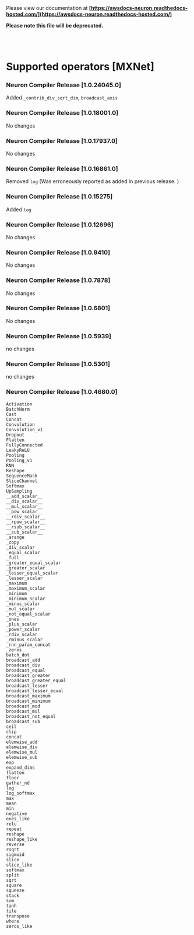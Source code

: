 </br>
</br>

Please view our documentation at **[https://awsdocs-neuron.readthedocs-hosted.com/](https://awsdocs-neuron.readthedocs-hosted.com/)** 

**Please note this file will be deprecated.**

</br>
</br>



# Supported operators [MXNet]


### Neuron Compiler Release [1.0.24045.0]

Added ```_contrib_div_sqrt_dim```, ```broadcast_axis```


### Neuron Compiler Release [1.0.18001.0]

No changes


### Neuron Compiler Release [1.0.17937.0]

No changes


### Neuron Compiler Release [1.0.16861.0]

Removed ```log``` (Was erroneously reported as added in previous release. )

### Neuron Compiler Release [1.0.15275]

Added ```log```

### Neuron Compiler Release [1.0.12696]

No changes

### Neuron Compiler Release [1.0.9410]

No changes

### Neuron Compiler Release [1.0.7878]

No changes

### Neuron Compiler Release [1.0.6801]

No changes

### Neuron Compiler Release [1.0.5939]

no changes

### Neuron Compiler Release [1.0.5301]

no changes

### Neuron Compiler Release [1.0.4680.0]

```
Activation
BatchNorm
Cast
Concat
Convolution
Convolution_v1
Dropout
Flatten
FullyConnected
LeakyReLU
Pooling
Pooling_v1
RNN
Reshape
SequenceMask
SliceChannel
Softmax
UpSampling
__add_scalar__
__div_scalar__
__mul_scalar__
__pow_scalar__
__rdiv_scalar__
__rpow_scalar__
__rsub_scalar__
__sub_scalar__
_arange
_copy
_div_scalar
_equal_scalar
_full
_greater_equal_scalar
_greater_scalar
_lesser_equal_scalar
_lesser_scalar
_maximum
_maximum_scalar
_minimum
_minimum_scalar
_minus_scalar
_mul_scalar
_not_equal_scalar
_ones
_plus_scalar
_power_scalar
_rdiv_scalar
_rminus_scalar
_rnn_param_concat
_zeros
batch_dot
broadcast_add
broadcast_div
broadcast_equal
broadcast_greater
broadcast_greater_equal
broadcast_lesser
broadcast_lesser_equal
broadcast_maximum
broadcast_minimum
broadcast_mod
broadcast_mul
broadcast_not_equal
broadcast_sub
ceil
clip
concat
elemwise_add
elemwise_div
elemwise_mul
elemwise_sub
exp
expand_dims
flatten
floor
gather_nd
log
log_softmax
max
mean
min
negative
ones_like
relu
repeat
reshape
reshape_like
reverse
rsqrt
sigmoid
slice
slice_like
softmax
split
sqrt
square
squeeze
stack
sum
tanh
tile
transpose
where
zeros_like
```


